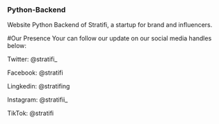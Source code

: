 ### Python-Backend
Website Python Backend of Stratifi, a startup for brand and influencers.


#Our Presence
Your can follow our update on our social media handles below:

Twitter: @stratifi_

Facebook: @stratifi

Lingkedin: @stratifing

Instagram: @stratifii_

TikTok: @stratifi
